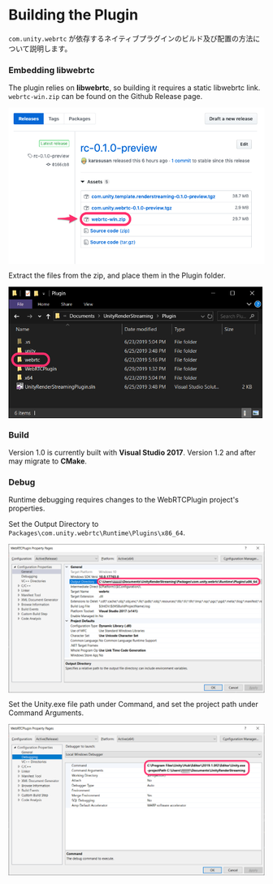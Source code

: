 # Building the Plugin

`com.unity.webrtc` が依存するネイティブプラグインのビルド及び配置の方法について説明します。

### Embedding libwebrtc

The plugin relies on **libwebrtc**, so building it requires a static libwebrtc link. `webrtc-win.zip` can be found on the Github Release page.

 <img src="../Packages/com.unity.webrtc/Documentation~/images/libwebrtc_github_release.png" width=600 align=center>

Extract the files from the zip, and place them in the Plugin folder.

<img src="../Packages/com.unity.webrtc/Documentation~/images/deploy_libwebrtc.png" width=500 align=center>

### Build

Version 1.0 is currently built with **Visual Studio 2017**. Version 1.2 and after may migrate to **CMake**.

### Debug

Runtime debugging requires changes to the WebRTCPlugin project's properties. 

Set the Output Directory to `Packages\com.unity.webrtc\Runtime\Plugins\x86_64`.

<img src="../Packages/com.unity.webrtc/Documentation~/images/outputdirectory_config_vs2017.png" width=600 align=center>

Set the Unity.exe file path under Command, and set the project path under Command Arguments.

<img src="../Packages/com.unity.webrtc/Documentation~/images/command_config_vs2017.png" width=600 align=center>
